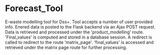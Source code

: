 # Forecast_Tool
E-waste modelling tool for Dss+. 
Tool accepts a number of user provided info.
Enered data is posted to the Flask backend via an Ajax POST request.
Data is retrieved and processed under the 'product_modelling' route.
'Final_values' is computed and stored in a database session.
A redirect is called to redirect to the route 'matrix_page'. 
'final_values' is accessed and retrieved under the matrix page route for further processing.
